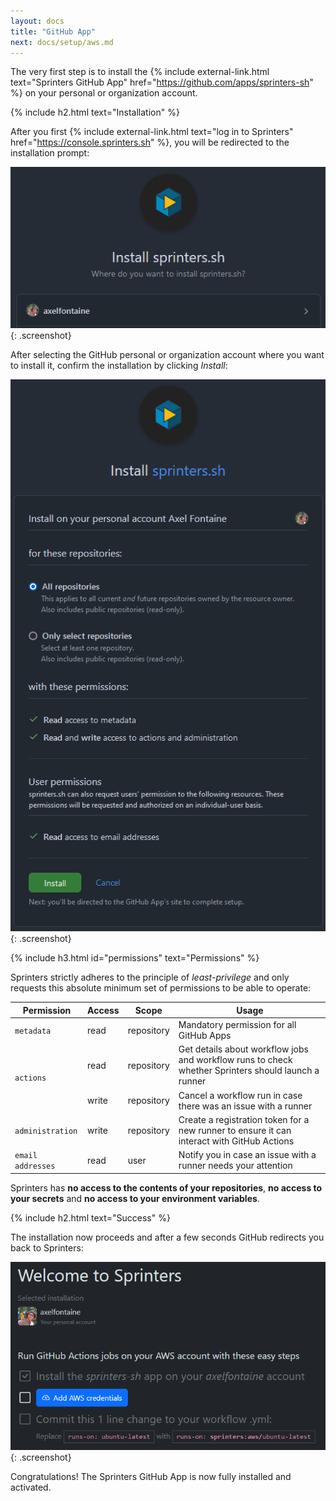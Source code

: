 ```yaml
---
layout: docs
title: "GitHub App"
next: docs/setup/aws.md
---
```


The very first step is to install the {% include external-link.html text="Sprinters GitHub App"
href="https://github.com/apps/sprinters-sh" %} on your personal or organization account.

{% include h2.html text="Installation" %}

After you first {% include external-link.html text="log in to Sprinters" href="https://console.sprinters.sh" %}, you
will
be redirected to the installation prompt:

![Sprinters GitHub App installation](/assets/setup/github/install.png){: .screenshot}

After selecting the GitHub personal or organization account where you want to install it, confirm the installation by
clicking _Install_:

![Sprinters GitHub App permissions](/assets/setup/github/permissions.png){: .screenshot}

{% include h3.html id="permissions" text="Permissions" %}

Sprinters strictly adheres to the principle of _least-privilege_ and only requests this absolute minimum set of permissions to be able to operate:

<div class="table-responsive">
<table class="table table-bordered">
<thead>
    <tr class="table-active">
        <th>Permission</th>
        <th>Access</th>
        <th>Scope</th>
        <th>Usage</th>
    </tr>
</thead>
<tbody>
    <tr>
        <td><code>metadata</code></td>
        <td>read</td>
        <td>repository</td>
        <td>Mandatory permission for all GitHub Apps</td>
    </tr>
    <tr>
        <td rowspan="2"><code>actions</code></td>
        <td>read</td>
        <td>repository</td>
        <td>Get details about workflow jobs and workflow runs to check whether Sprinters should launch a runner</td>
    </tr>
    <tr>
        <td>write</td>
        <td>repository</td>
        <td>Cancel a workflow run in case there was an issue with a runner</td>
    </tr>
    <tr>
        <td><code>administration</code></td>
        <td>write</td>
        <td>repository</td>
        <td>Create a registration token for a new runner to ensure it can interact with GitHub Actions</td>
    </tr>
    <tr>
        <td><code class="text-nowrap">email addresses</code></td>
        <td>read</td>
        <td>user</td>
        <td>Notify you in case an issue with a runner needs your attention</td>
    </tr>
</tbody>
</table>
</div>

Sprinters has **no access to the contents of your repositories**, **no access to your secrets** and **no access to your environment variables**.

{% include h2.html text="Success" %}

The installation now proceeds and after a few seconds GitHub redirects you back to Sprinters:

![Sprinters GitHub App installed](/assets/setup/github/welcome.png){: .screenshot}

Congratulations! The Sprinters GitHub App is now fully installed and activated.
